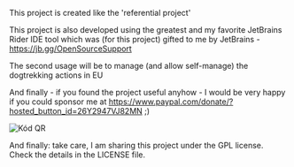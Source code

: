 This project is created like the 'referential project'

This project is also developed using the greatest and my favorite JetBrains Rider IDE tool which was (for this project) gifted to me by JetBrains - https://jb.gg/OpenSourceSupport

The second usage will be to manage (and allow self-manage) the dogtrekking actions in EU

And finally - if you found the project useful anyhow - I would be very happy if you could sponsor me at https://www.paypal.com/donate/?hosted_button_id=26Y2947VJ82MN ;)

![Kód QR](https://user-images.githubusercontent.com/39901955/225464267-f3b10b96-72ae-4fde-a7d5-b949a7c48bd8.png)


And finally: take care, I am sharing this project under the GPL license. Check the details in the LICENSE file.
